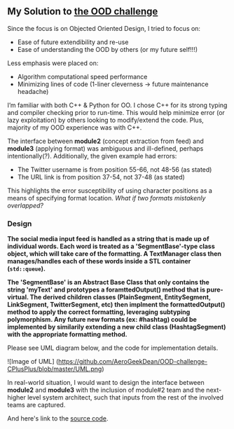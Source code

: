 My Solution to [the OOD challenge](https://github.com/AeroGeekDean/OOD-challenge-CPlusPlus)
-----------

Since the focus is on Objected Oriented Design, I tried to focus on:
- Ease of future extendibility and re-use
- Ease of understanding the OOD by others (or my future self!!!)

Less emphasis were placed on:
- Algorithm computational speed performance
- Minimizing lines of code (1-liner cleverness -> future maintenance headache)

I’m familiar with both C++ & Python for OO. I chose C++ for its strong typing and compiler checking prior to run-time. This would help minimize error (or lazy exploitation) by others looking to modify/extend the code. Plus, majority of my OOD experience was with C++.

The interface between **module2** (concept extraction from feed) and **module3** (applying format) was ambiguous and ill-defined, perhaps intentionally(?). Additionally, the given example had errors:
- The Twitter username is from position 55-66, not 48-56 (as stated)
- The URL link is from position 37-54, not 37-48 (as stated)

This highlights the error susceptibility of using character positions as a means of specifying format location. *What if two formats mistakenly overlapped?*

### Design
**The social media input feed is handled as a string that is made up of individual words. Each word is treated as a 'SegmentBase'-type class object, which will take care of the formatting. A TextManager class then manages/handles each of these words inside a STL container (`std::queue`).**

**The 'SegmentBase' is an Abstract Base Class that only contains the string 'myText' and prototypes a foramttedOutput() method that is pure-virtual. The derived children classes (PlainSegment, EntitySegment, LinkSegment, TwitterSegment, etc) then implment the formattedOutput() method to apply the correct formatting, leveraging subtyping polymorphism. Any future new formats (ex: #hashtag) could be implemented by similarily extending a new child class (HashtagSegment) with the appropriate formatting method.**

Please see UML diagram below, and the code for implementation details.

![Image of UML] (https://github.com/AeroGeekDean/OOD-challenge-CPlusPlus/blob/master/UML.png)

In real-world situation, I would want to design the interface between **module2** and **module3** with the inclusion of module#2 team and the next-higher level system architect, such that inputs from the rest of the involved teams are captured.

And here's link to the [source code](https://github.com/AeroGeekDean/OOD-challenge-CPlusPlus/tree/master/src).
